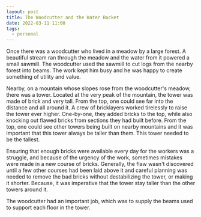 ```yaml
---
layout: post
title: The Woodcutter and the Water Bucket
date: 2022-03-11 11:00
tags:
  - personal
---
```


Once there was a woodcutter who lived in a meadow by a large forest.  A beautiful stream ran through the meadow and the water from it powered a small sawmill.  The woodcutter used the sawmill to cut logs from the nearby forest into beams.  The work kept him busy and he was happy to create something of utility and value.

Nearby, on a mountain whose slopes rose from the woodcutter's meadow, there was a tower.  Located at the very peak of the mountain, the tower was made of brick and very tall.  From the top, one could see far into the distance and all around it.  A crew of bricklayers worked tirelessly to raise the tower ever higher. One-by-one, they added bricks to the top, while also knocking out flawed bricks from sections they had built before.  From the top, one could see other towers being built on nearby mountains and it was important that this tower always be taller than them.  This tower needed to be the tallest.

Ensuring that enough bricks were available every day for the workers was a struggle, and because of the urgency of the work, sometimes mistakes were made in a new course of bricks.  Generally, the flaw wasn't discovered until a few other courses had been laid above it and careful planning was needed to remove the bad bricks without destabilizing the tower, or making it shorter.  Because, it was imperative that the tower stay taller than the other towers around it.

The woodcutter had an important job, which was to supply the beams used to support each floor in the tower.